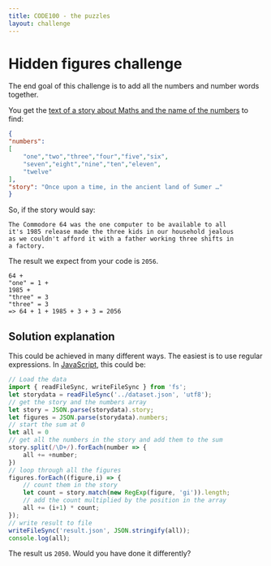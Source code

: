 ```yaml
---
title: CODE100 - the puzzles 
layout: challenge
---
```


# Hidden figures challenge

The end goal of this challenge is to add all the numbers and number words together.

You get the [text of a story about Maths and the name of the numbers](dataset.json) to find:

```json
{
"numbers":
[
    "one","two","three","four","five","six",
    "seven","eight","nine","ten","eleven",
    "twelve"
],
"story": "Once upon a time, in the ancient land of Sumer …"
}
```

So, if the story would say: 

```text
The Commodore 64 was the one computer to be available to all
it's 1985 release made the three kids in our household jealous
as we couldn't afford it with a father working three shifts in
a factory. 
```

The result we expect from your code is `2056`.

```
64 + 
"one" = 1 +
1985 + 
"three" = 3
"three" = 3
=> 64 + 1 + 1985 + 3 + 3 = 2056
```

<!-- details -->
<!-- summary -->
## Solution explanation
<!-- endsummary-->

This could be achieved in many different ways. The easiest is to use regular expressions. 
In [JavaScript](solution/solution.js), this could be:

```javascript
// Load the data
import { readFileSync, writeFileSync } from 'fs';
let storydata = readFileSync('../dataset.json', 'utf8');
// get the story and the numbers array
let story = JSON.parse(storydata).story;
let figures = JSON.parse(storydata).numbers;
// start the sum at 0
let all = 0
// get all the numbers in the story and add them to the sum
story.split(/\D+/).forEach(number => {
    all += +number;
})
// loop through all the figures
figures.forEach((figure,i) => {
    // count them in the story
    let count = story.match(new RegExp(figure, 'gi')).length;
    // add the count multiplied by the position in the array
    all += (i+1) * count;
});
// write result to file
writeFileSync('result.json', JSON.stringify(all));
console.log(all);
```

The result us `2050`. Would you have done it differently?

<!-- enddetails -->